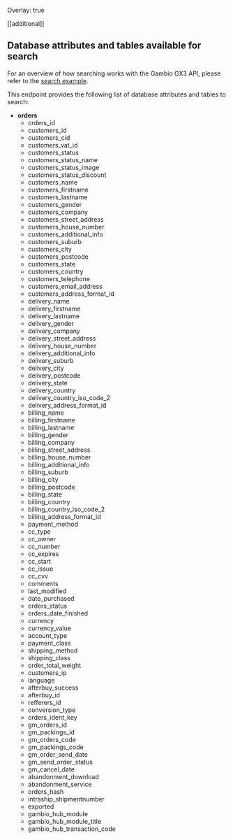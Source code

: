Overlay: true

[[additional]]

## Database attributes and tables available for search

For an overview of how searching works with the Gambio GX3 API, please refer to the [search example](/gambio-gx3-api/guides/search-example).

This endpoint provides the following list of database attributes and tables to search:

- **orders**
	- orders_id
	- customers_id
	- customers_cid
	- customers_vat_id
	- customers_status
	- customers_status_name
	- customers_status_image
	- customers_status_discount
	- customers_name
	- customers_firstname
	- customers_lastname
	- customers_gender
	- customers_company
	- customers_street_address
	- customers_house_number
	- customers_additional_info
	- customers_suburb
	- customers_city
	- customers_postcode
	- customers_state
	- customers_country
	- customers_telephone
	- customers_email_address
	- customers_address_format_id
	- delivery_name
	- delivery_firstname
	- delivery_lastname
	- delivery_gender
	- delivery_company
	- delivery_street_address
	- delivery_house_number
	- delivery_additional_info
	- delivery_suburb
	- delivery_city
	- delivery_postcode
	- delivery_state
	- delivery_country
	- delivery_country_iso_code_2
	- delivery_address_format_id
	- billing_name
	- billing_firstname
	- billing_lastname
	- billing_gender
	- billing_company
	- billing_street_address
	- billing_house_number
	- billing_additional_info
	- billing_suburb
	- billing_city
	- billing_postcode
	- billing_state
	- billing_country
	- billing_country_iso_code_2
	- billing_address_format_id
	- payment_method
	- cc_type
	- cc_owner
	- cc_number
	- cc_expires
	- cc_start
	- cc_issue
	- cc_cvv
	- comments
	- last_modified
	- date_purchased
	- orders_status
	- orders_date_finished
	- currency
	- currency_value
	- account_type
	- payment_class
	- shipping_method
	- shipping_class
	- order_total_weight
	- customers_ip
	- language
	- afterbuy_success
	- afterbuy_id
	- refferers_id
	- conversion_type
	- orders_ident_key
	- gm_orders_id
	- gm_packings_id
	- gm_orders_code
	- gm_packings_code
	- gm_order_send_date
	- gm_send_order_status
	- gm_cancel_date
	- abandonment_download
	- abandonment_service
	- orders_hash
	- intraship_shipmentnumber
	- exported
	- gambio_hub_module
	- gambio_hub_module_title
	- gambio_hub_transaction_code

